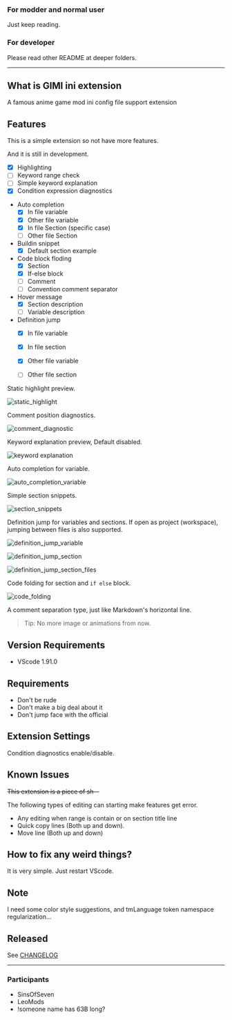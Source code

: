 ### For modder and normal user

Just keep reading.

### For developer

Please read other README at deeper folders.

---

## What is GIMI ini extension 

A famous anime game mod ini config file support extension

## Features

This is a simple extension so not have more features.

And it is still in development.

 - [x] Highlighting
 - [ ] Keyword range check
 - [ ] Simple keyword explanation
 - [x] Condition expression diagnostics

 - Auto completion
   - [x] In file variable
   - [x] Other file variable
   - [x] In file Section (specific case)
   - [ ] Other file Section
 - Buildin snippet
   - [x] Default section example
 - Code block floding
   - [x] Section
   - [x] If-else block
   - [ ] Comment
   - [ ] Convention comment separator
 - Hover message
   - [x] Section description
   - [ ] Variable description
 - Definition jump
   - [x] In file variable
   - [x] In file section
   - [x] Other file variable
   - [ ] Other file section


Static highlight preview.

![static_highlight](images/static_highlight_v1.png)


Comment position diagnostics.

![comment_diagnostic](images/comment_diagnostic.jpg)


<!-- Also section call diagnostics.

![section_call_diagnostic](images/section_call_diagnostic.jpg) -->


Keyword explanation preview, Default disabled.

![keyword explanation](images/hover_msg_v1.gif)


Auto completion for variable.

![auto_completion_variable](images/auto_completion_variable.gif)


Simple section snippets.

![section_snippets](images/section_snippets.gif)


Definition jump for variables and sections. If open as project (workspace), jumping between files is also supported.

![definition_jump_variable](images/definition_jump_variable.gif)

![definition_jump_section](images/definition_jump_section.gif)

![definition_jump_section_files](images/definition_jump_section_files.gif)


Code folding for section and `if else` block.

![code_folding](images/code_folding.gif)


A comment separation type, just like Markdown's horizontal line.

<!-- Of course more description on it. Leave a empty line above and below to work.

![separation_folding](images/separation_folding.jpg) -->


> Tip: No more image or animations from now.

## Version Requirements
 - VScode 1.91.0

## Requirements

 - Don't be rude
 - Don't make a big deal about it
 - Don't jump face with the official

## Extension Settings

Condition diagnostics enable/disable.

<!-- Include if your extension adds any VS Code settings through the `contributes.configuration` extension point.

For example:

This extension contributes the following settings:

* `myExtension.enable`: Enable/disable this extension.
* `myExtension.thing`: Set to `blah` to do something. -->

## Known Issues

~~This extension is a piece of sh--~~

The following types of editing can starting make features get error.

 - Any editing when range is contain or on section title line
 - Quick copy lines (Both up and down).
 - Move line (Both up and down)

## How to fix any weird things?

It is very simple. Just restart VScode.

## Note

I need some color style suggestions, and tmLanguage token namespace regularization...

## Released

See [CHANGELOG](./CHANGELOG.md)

---

### Participants

 - SinsOfSeven 
 - LeoMods 
 - !someone name has 63B long? 

<!-- ## Working with Markdown

You can author your README using Visual Studio Code. Here are some useful editor keyboard shortcuts:

* Split the editor (`Cmd+\` on macOS or `Ctrl+\` on Windows and Linux).
* Toggle preview (`Shift+Cmd+V` on macOS or `Shift+Ctrl+V` on Windows and Linux).
* Press `Ctrl+Space` (Windows, Linux, macOS) to see a list of Markdown snippets.

## For more information

* [Visual Studio Code's Markdown Support](http://code.visualstudio.com/docs/languages/markdown)
* [Markdown Syntax Reference](https://help.github.com/articles/markdown-basics/)

**Enjoy!** -->
